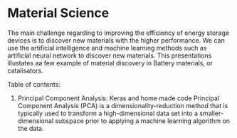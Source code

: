 # Material Science

The main challenge regarding to improving the efficiency of energy storage devices is to discover new materials with the higher performance.
We can use the artificial intelligence and machine learning methods such as artificial neural network to discover new materials. This presentations illustates aa few example of material discovery in Battery materials, or catalisators.


Table of contents:
1. Principal Component Analysis: Keras and home made code
Principal Component Analysis (PCA) is a dimensionality-reduction method that is typically used to transform a high-dimensional data set into a smaller-dimensional subspace prior to applying a machine learning algorithm on the data.
